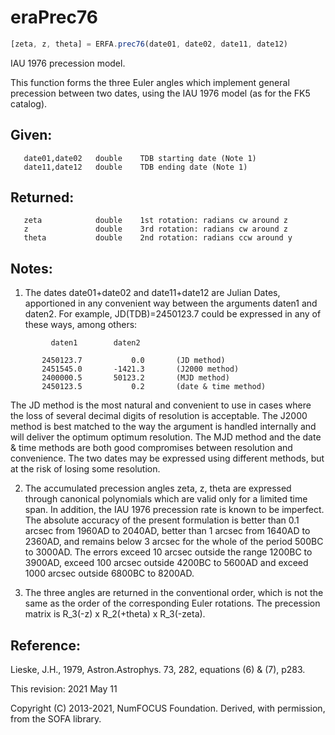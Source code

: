 # eraPrec76

```js
[zeta, z, theta] = ERFA.prec76(date01, date02, date11, date12)
```

IAU 1976 precession model.

This function forms the three Euler angles which implement general
precession between two dates, using the IAU 1976 model (as for the
FK5 catalog).

## Given:
```
   date01,date02   double    TDB starting date (Note 1)
   date11,date12   double    TDB ending date (Note 1)
```

## Returned:
```
   zeta            double    1st rotation: radians cw around z
   z               double    3rd rotation: radians cw around z
   theta           double    2nd rotation: radians ccw around y
```

## Notes:

1) The dates date01+date02 and date11+date12 are Julian Dates,
   apportioned in any convenient way between the arguments daten1
   and daten2.  For example, JD(TDB)=2450123.7 could be expressed in
   any of these ways, among others:

```
         daten1        daten2

       2450123.7           0.0       (JD method)
       2451545.0       -1421.3       (J2000 method)
       2400000.5       50123.2       (MJD method)
       2450123.5           0.2       (date & time method)
```

   The JD method is the most natural and convenient to use in cases
   where the loss of several decimal digits of resolution is
   acceptable.  The J2000 method is best matched to the way the
   argument is handled internally and will deliver the optimum
   optimum resolution.  The MJD method and the date & time methods
   are both good compromises between resolution and convenience.
   The two dates may be expressed using different methods, but at
   the risk of losing some resolution.

2) The accumulated precession angles zeta, z, theta are expressed
   through canonical polynomials which are valid only for a limited
   time span.  In addition, the IAU 1976 precession rate is known to
   be imperfect.  The absolute accuracy of the present formulation
   is better than 0.1 arcsec from 1960AD to 2040AD, better than
   1 arcsec from 1640AD to 2360AD, and remains below 3 arcsec for
   the whole of the period 500BC to 3000AD.  The errors exceed
   10 arcsec outside the range 1200BC to 3900AD, exceed 100 arcsec
   outside 4200BC to 5600AD and exceed 1000 arcsec outside 6800BC to
   8200AD.

3) The three angles are returned in the conventional order, which
   is not the same as the order of the corresponding Euler
   rotations.  The precession matrix is
   R_3(-z) x R_2(+theta) x R_3(-zeta).

## Reference:

   Lieske, J.H., 1979, Astron.Astrophys. 73, 282, equations
   (6) & (7), p283.

This revision:  2021 May 11

Copyright (C) 2013-2021, NumFOCUS Foundation.
Derived, with permission, from the SOFA library.
